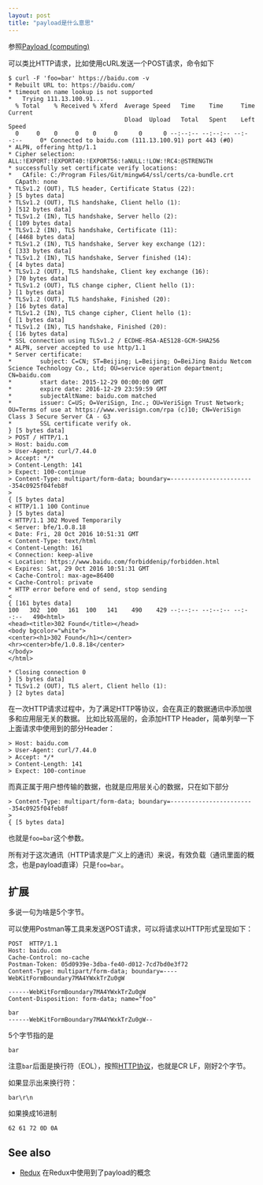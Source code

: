 ```yaml
---
layout: post
title: "payload是什么意思"
---
```


参照[Payload (computing)](https://en.wikipedia.org/wiki/Payload_(computing))

可以类比HTTP请求，比如使用cURL发送一个POST请求，命令如下

```
$ curl -F 'foo=bar' https://baidu.com -v
* Rebuilt URL to: https://baidu.com/
* timeout on name lookup is not supported
*   Trying 111.13.100.91...
  % Total    % Received % Xferd  Average Speed   Time    Time     Time  Current
                                 Dload  Upload   Total   Spent    Left  Speed
  0     0    0     0    0     0      0      0 --:--:-- --:--:-- --:--:--     0* Connected to baidu.com (111.13.100.91) port 443 (#0)
* ALPN, offering http/1.1
* Cipher selection: ALL:!EXPORT:!EXPORT40:!EXPORT56:!aNULL:!LOW:!RC4:@STRENGTH
* successfully set certificate verify locations:
*   CAfile: C:/Program Files/Git/mingw64/ssl/certs/ca-bundle.crt
  CApath: none
* TLSv1.2 (OUT), TLS header, Certificate Status (22):
} [5 bytes data]
* TLSv1.2 (OUT), TLS handshake, Client hello (1):
} [512 bytes data]
* TLSv1.2 (IN), TLS handshake, Server hello (2):
{ [109 bytes data]
* TLSv1.2 (IN), TLS handshake, Certificate (11):
{ [4468 bytes data]
* TLSv1.2 (IN), TLS handshake, Server key exchange (12):
{ [333 bytes data]
* TLSv1.2 (IN), TLS handshake, Server finished (14):
{ [4 bytes data]
* TLSv1.2 (OUT), TLS handshake, Client key exchange (16):
} [70 bytes data]
* TLSv1.2 (OUT), TLS change cipher, Client hello (1):
} [1 bytes data]
* TLSv1.2 (OUT), TLS handshake, Finished (20):
} [16 bytes data]
* TLSv1.2 (IN), TLS change cipher, Client hello (1):
{ [1 bytes data]
* TLSv1.2 (IN), TLS handshake, Finished (20):
{ [16 bytes data]
* SSL connection using TLSv1.2 / ECDHE-RSA-AES128-GCM-SHA256
* ALPN, server accepted to use http/1.1
* Server certificate:
*        subject: C=CN; ST=Beijing; L=Beijing; O=BeiJing Baidu Netcom Science Technology Co., Ltd; OU=service operation department; CN=baidu.com
*        start date: 2015-12-29 00:00:00 GMT
*        expire date: 2016-12-29 23:59:59 GMT
*        subjectAltName: baidu.com matched
*        issuer: C=US; O=VeriSign, Inc.; OU=VeriSign Trust Network; OU=Terms of use at https://www.verisign.com/rpa (c)10; CN=VeriSign Class 3 Secure Server CA - G3
*        SSL certificate verify ok.
} [5 bytes data]
> POST / HTTP/1.1
> Host: baidu.com
> User-Agent: curl/7.44.0
> Accept: */*
> Content-Length: 141
> Expect: 100-continue
> Content-Type: multipart/form-data; boundary=------------------------354c0925f04feb8f
>
{ [5 bytes data]
< HTTP/1.1 100 Continue
} [5 bytes data]
< HTTP/1.1 302 Moved Temporarily
< Server: bfe/1.0.8.18
< Date: Fri, 28 Oct 2016 10:51:31 GMT
< Content-Type: text/html
< Content-Length: 161
< Connection: keep-alive
< Location: https://www.baidu.com/forbiddenip/forbidden.html
< Expires: Sat, 29 Oct 2016 10:51:31 GMT
< Cache-Control: max-age=86400
< Cache-Control: private
* HTTP error before end of send, stop sending
<
{ [161 bytes data]
100   302  100   161  100   141    490    429 --:--:-- --:--:-- --:--:--   490<html>
<head><title>302 Found</title></head>
<body bgcolor="white">
<center><h1>302 Found</h1></center>
<hr><center>bfe/1.0.8.18</center>
</body>
</html>

* Closing connection 0
} [5 bytes data]
* TLSv1.2 (OUT), TLS alert, Client hello (1):
} [2 bytes data]
```

在一次HTTP请求过程中，为了满足HTTP等协议，会在真正的数据通讯中添加很多和应用层无关的数据。
比如比较高层的，会添加HTTP Header，简单列举一下上面请求中使用到的部分Header：

```
> Host: baidu.com
> User-Agent: curl/7.44.0
> Accept: */*
> Content-Length: 141
> Expect: 100-continue
```

而真正属于用户想传输的数据，也就是应用层关心的数据，只在如下部分

```
> Content-Type: multipart/form-data; boundary=------------------------354c0925f04feb8f
>
{ [5 bytes data]
```

也就是`foo=bar`这个参数。

所有对于这次通讯（HTTP请求是广义上的通讯）来说，有效负载（通讯里面的概念，也是payload直译）只是`foo=bar`。

## 扩展

多说一句为啥是5个字节。

可以使用Postman等工具来发送POST请求，可以将请求以HTTP形式呈现如下：

```
POST  HTTP/1.1
Host: baidu.com
Cache-Control: no-cache
Postman-Token: 05d0939e-3dba-fe40-d012-7cd7bd0e3f72
Content-Type: multipart/form-data; boundary=----WebKitFormBoundary7MA4YWxkTrZu0gW

------WebKitFormBoundary7MA4YWxkTrZu0gW
Content-Disposition: form-data; name="foo"

bar
------WebKitFormBoundary7MA4YWxkTrZu0gW--
```

5个字节指的是

```
bar

```

注意`bar`后面是换行符（EOL），按照[HTTP协议](https://www.w3.org/Protocols/rfc2616/rfc2616-sec2.html#sec2.2)，也就是CR LF，刚好2个字节。

如果显示出来换行符：

```
bar\r\n
```

如果换成16进制

```
62 61 72 0D 0A
```

## See also

- [Redux](/redux.html) 在Redux中使用到了payload的概念